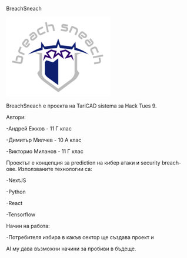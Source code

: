 BreachSneach

![Screenshot](logo.png)

BreachSneach е проекта на TariCAD sistema за Hack Tues 9.

Автори:

-Андрей Ежков - 11 Г клас

-Димитър Милчев - 10 А клас

-Викторио Миланов - 11 Г клас

Проектът е концепция за prediction на кибер атаки и security breach-ове. Използваните технологии са:

-NextJS

-Python

-React

-Tensorflow
    
Начин на работа:

-Потребителя избира в какъв сектор ще създава проект и 

 AI му дава възможни начини за пробиви в бъдеще.
